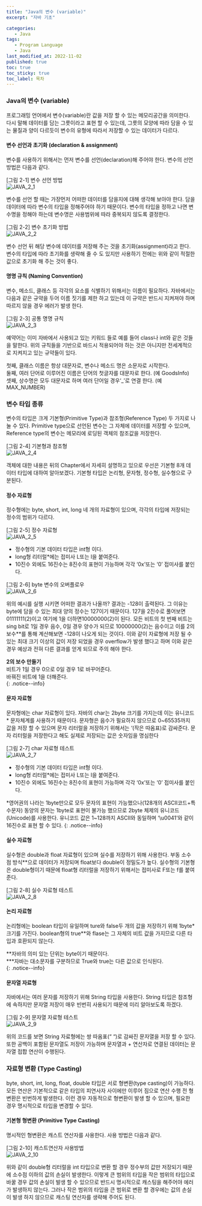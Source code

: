 ```yaml
---
title: "Java의 변수 (variable)"
excerpt: "자바 기초"

categories:
   - Java
tags:
   - Program Language
   - Java
last_modified_at: 2022-11-02
published: true
toc: true
toc_sticky: true
toc_label: 목차
---
```



### Java의 변수 (variable) ###

프로그래밍 언어에서 변수(variable)란 값을 저장 할 수 있는 메모리공간을 의미한다. 
다시 말해 데이터를 담는 그릇이라고 표현 할 수 있는데, 그릇의 모양에 따라 담을 수 있는 물질과 양이 다르듯이 변수의 유형에 따라서 저장할 수 있는 데이터가 다르다.


#### 변수 선언과 초기화 (declaration & assignment) ####

변수를 사용하기 위해서는 먼저 변수를 선언(declaration)해 주어야 한다. 변수의 선언 방법은 다음과 같다.

[그림 2-1] 변수 선언 방법  
![JAVA_2_1](https://user-images.githubusercontent.com/50389148/199502767-9bfa27e1-4d60-445c-aa68-3260c70c807a.PNG)

변수를 선언 할 때는 가장먼저 어떠한 데이터를 담을지에 대해 생각해 보아야 한다. 
담을 데이터에 따라 변수의 타입을 정해주어야 하기 때문이다. 
변수의 타입을 정하고 나면 변수명을 정해야 하는데 변수명은 사용범위에 따라 중복되지 않도록 결정한다.

[그림 2-2] 변수 초기화 방법  
![JAVA_2_2](https://user-images.githubusercontent.com/50389148/199502669-aa088423-dd02-4753-b23d-ca2de504838b.PNG)

변수 선언 뒤 해당 변수에 데이터를 저장해 주는 것을 초기화(assignment)라고 한다. 
변수의 타입에 따라 초기화를 생략해 줄 수 도 있지만 사용하기 전에는 위와 같이 적절한 값으로 초기화 해 주는 것이 좋다.


#### 명명 규칙 (Naming Convention) ####

변수, 메소드, 클래스 등 각각의 요소를 식별하기 위해서는 이름이 필요하다.
 자바에서는 다음과 같은 규약을 두어 이름 짓기를 제한 하고 있는데 이 규약은 반드시 지켜져야 하며 따르지 않을 경우 에러가 발생 한다. 

[그림 2-3] 공통 명명 규칙  
![JAVA_2_3](https://user-images.githubusercontent.com/50389148/199502672-913663d2-70eb-4ede-ba25-d75c917e1957.PNG)

예약어는 이미 자바에서 사용되고 있는 키워드 들로 예를 들어 class나 int와 같은 것들을 말한다. 
위의 규칙들을 기반으로 바드시 적용되어야 하는 것은 아니지만 전세계적으로 지켜지고 있는 규약들이 있다.  

첫째, 클래스 이름은 항상 대문자로, 변수나 메소드 명은 소문자로 시작한다.   
둘째, 여러 단어로 이루어진 이름은 단어의 첫글자를 대문자로 한다. (예 GoodsInfo)   
셋째, 상수명은 모두 대문자로 하며 여러 단어일 경우‘_’로 연결 한다. (예 MAX_NUMBER)  

### 변수 타입 종류 ###

변수의 타입은 크게 기본형(Primitive Type)과 참조형(Reference Type) 두 가지로 나눌 수 있다. 
Primitive type으로 선언된 변수는 그 자체에 데이터를 저장할 수 있으며, Reference type의 변수는 메모리에 로딩된 객체의 참조값을 저장한다. 

[그림 2-4] 기본형과 참조형  
![JAVA_2_4](https://user-images.githubusercontent.com/50389148/199502678-ec63f390-fc45-4a5d-bbfa-872ba90fc866.PNG)

객체에 대한 내용은 뒤의 Chapter에서 자세히 설명하고 있으로 우선은 기본형 8개 데이터 타입에 대하여 알아보겠다. 
기본형 타입은 논리형, 문자형, 정수형, 실수형으로 구분된다.

#### 정수 자료형 ####

 정수형에는 byte, short, int, long 네 개의 자료형이 있으며, 각각의 타입에 저장되는 정수의 범위가 다르다. 

[그림 2-5] 정수 자료형  
![JAVA_2_5](https://user-images.githubusercontent.com/50389148/199502680-eeb6545d-389a-4d69-85fa-500b82fe6ac8.PNG)

- 정수형의 기본 데이터 타입은 int형 이다.   
- long형 리터럴*에는 접미사 L또는 l을 붙여준다.  
- 10진수 외에도 16진수는 8진수의 표현이 가능하며 각각 ‘0x’또는 ‘0’ 접미사를 붙인다.  
 
[그림 2-6] byte 변수의 오버플로우  
![JAVA_2_6](https://user-images.githubusercontent.com/50389148/199502683-e75ae368-5696-4494-a48e-75213fa2b5e3.PNG)

위의 예시를 실행 시키면 어떠한 결과가 나올까? 결과는 -128이 출력된다. 
그 이유는 byte에 담을 수 있는 최대 양의 정수는 127이기 때문이다. 
127을 2진수로 풀어보면 01111111(2)이고 여기에 1을 더하면10000000(2)이 된다. 
모든 비트의 첫 번째 비트는 sing bit로 1일 경우 음수, 0일 경우 양수가 되므로 10000000(2)는 음수이고 이를 2의 보수**를 통해 계산해보면 -128이 나오게 되는 것이다. 
이와 같이 자료형에 저장 될 수 있는 최대 크기 이상의 값이 저장 되었을 경우 overflow가 발생 했다고 하며 이와 같은 경우 
예상과 전혀 다른 결과를 얻게 되므로 주의 해야 한다.

__2의 보수 만들기__  
비트가 1일 경우 0으로 0일 경우 1로 바꾸어준다.  
바꿔진 비트에 1을 더해준다.  
{: .notice--info}


#### 문자 자료형 ####

문자형에는 char 자료형이 있다. 
자바의 char는 2byte 크기를 가지는데 이는 유니코드* 문자체계를 사용하기 때문이다. 
문자형은 음수가 필요하지 않으므로 0~65535까지 값을 저장 할 수 있으며 문자 리터럴을 저장하기 위해서는 ‘(작은 따옴표)로 감싸준다. 
문자 리터럴을 저장한다고 해도 실제로 저장되는 값은 숫자임을 명심한다

[그림 2-7] char 자료형 테스트  
![JAVA_2_7](https://user-images.githubusercontent.com/50389148/199502685-2ea58322-e50a-4af2-bd1f-60d3213ec45a.PNG)

- 정수형의 기본 데이터 타입은 int형 이다.     
- long형 리터럴*에는 접미사 L또는 l을 붙여준다.   
- 10진수 외에도 16진수는 8진수의 표현이 가능하며 각각 ‘0x’또는 ‘0’ 접미사를 붙인다.  

*영어권의 나라는 1byte만으로 모두 문자의 표현이 가능했으나(128개의 ASCII코드+특수문자) 
동양의 문자는 1byte로 표현이 불가능 했으므로 2byte 체제의 유니코드(Unicode)를 사용한다. 
유니코드 값은 1~128까지 ASCII와 동일하며 ‘\u0041’와 같이 16진수로 표현 할 수 있다.
{: .notice--info}

#### 실수 자료형 ####

실수형은 double과 float 자료형이 있으며 실수를 저장하기 위해 사용한다. 
부동 소수점 방식**으로 데이터가 저장되며 float보다 double이 정밀도가 높다. 
실수형의 기본형은 double형이기 때문에 float형 리터럴을 저장하기 위해서는 접미사로 F또는 f를 붙여준다.

[그림 2-8] 실수 자료형 테스트  
![JAVA_2_8](https://user-images.githubusercontent.com/50389148/199502687-872e93af-7d6a-4501-9ee4-5e054d7e27f4.PNG)

#### 논리 자료형 ####

논리형에는 boolean 타입이 유일하며 ture와 false두 개의 값을 저장하기 위해 1byte*크기를 가진다. 
boolean형의 true**와 flase는 그 자체의 비트 값을 가지므로 다른 타입과 호환되지 않는다.  

**자바의 의미 있는 단위는 byte이기 때문이다.  
***자바는 대소문자를 구분하므로 True와 true는 다른 값으로 인식된다.  
{: .notice--info}


#### 문자열 자료형 ####
자바에서는 여러 문자를 저장하기 위해 String 타입을 사용한다. 
String 타입은 참조형에 속하지만 문자열 저장이 매우 빈번히 사용되기 때문에 미리 알아보도록 하겠다.

[그림 2-9] 문자열 자료형 테스트  
![JAVA_2_9](https://user-images.githubusercontent.com/50389148/199503689-5eb8c245-2820-4b13-83aa-0f25d4652eca.PNG)

위의 코드를 보면 String 자료형에는 쌍 따옴표(“ “)로 감싸진 문자열을 저장 할 수 있다. 
또한 공백이 포함된 문자열도 저장이 가능하며 문자열과 + 연산자로 연결된 데이터는 문자열 접합 연산이 수행된다.

### 자료형 변환 (Type Casting) ###

byte, short, int, long, float, double 타입은 서로 형변환(type casting)이 가능하다. 
모든 연산은 기본적으로 같은 타입의 피연사자 사이에만 이루어 짐으로 연산 수행 전 형 변환은 빈번하게 발생한다. 
이런 경우 자동적으로 형변환이 발생 할 수 있으며, 필요한 경우 명시적으로 타입을 변경할 수 있다.

#### 기본형 형변환 (Primitive Type Casting) ####

명시적인 형변환은 캐스트 연산자를 사용한다. 사용 방법은 다음과 같다.

[그림 2-10] 캐스트연산자 사용방법  
![JAVA_2_10](https://user-images.githubusercontent.com/50389148/199502696-26582680-e001-437a-98e3-dcd60a2d4472.PNG) 

위와 같이 double형 리터럴을 int 타입으로 변환 할 경우 정수부의 값만 저장되기 때문에 소수점 이하의 값의 손실이 발생한다. 
이렇게 큰 범위의 타입을 작은 범위의 타입으로 바꿀 경우 값의 손실이 발생 할 수 있으므로 반드시 명시적으로 캐스팅을 해주어야 에러가 발생하지 않는다. 
그러나 작은 범위의 타입을 큰 범위로 변환 할 경우에는 값의 손실이 발생 하지 않으므로 캐스팅 연산자를 생략해 주어도 된다. 






